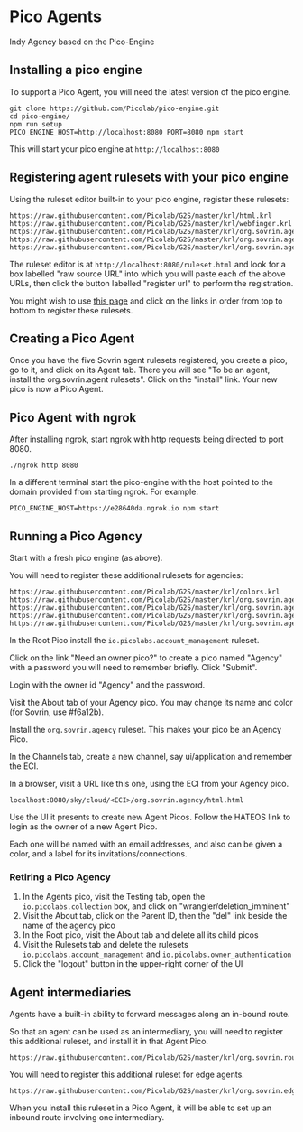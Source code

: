 # Pico Agents
Indy Agency based on the Pico-Engine

## Installing a pico engine

To support a Pico Agent, you will need the latest version of the pico engine.

```
git clone https://github.com/Picolab/pico-engine.git
cd pico-engine/
npm run setup
PICO_ENGINE_HOST=http://localhost:8080 PORT=8080 npm start
```

This will start your pico engine at `http://localhost:8080`

## Registering agent rulesets with your pico engine

Using the ruleset editor built-in to your pico engine, register these rulesets:

```
https://raw.githubusercontent.com/Picolab/G2S/master/krl/html.krl
https://raw.githubusercontent.com/Picolab/G2S/master/krl/webfinger.krl
https://raw.githubusercontent.com/Picolab/G2S/master/krl/org.sovrin.agent.ui.krl
https://raw.githubusercontent.com/Picolab/G2S/master/krl/org.sovrin.agent_message.krl
https://raw.githubusercontent.com/Picolab/G2S/master/krl/org.sovrin.agent.krl
```

The ruleset editor is at `http://localhost:8080/ruleset.html` and look for 
a box labelled "raw source URL" into which you will paste each of the above URLs,
then click the button labelled "register url" to perform the registration.

You might wish to use [this page](https://picolab.github.io/G2S/rids.html)
and click on
the links in order from top to bottom to register these rulesets.

## Creating a Pico Agent

Once you have the five Sovrin agent rulesets registered, you create a pico, go to it,
and click on its Agent tab.
There you will see "To be an agent, install the org.sovrin.agent rulesets".
Click on the "install" link.
Your new pico is now a Pico Agent.

## Pico Agent with ngrok
After installing ngrok, start ngrok with http requests being directed to port 8080.
```
./ngrok http 8080 
```
In a different terminal start the pico-engine with the host pointed to the domain provided from starting ngrok. 
For example.
```
PICO_ENGINE_HOST=https://e28640da.ngrok.io npm start
```

## Running a Pico Agency

Start with a fresh pico engine (as above).

You will need to register these additional rulesets for agencies:

```
https://raw.githubusercontent.com/Picolab/G2S/master/krl/colors.krl
https://raw.githubusercontent.com/Picolab/G2S/master/krl/org.sovrin.agency.ui.krl
https://raw.githubusercontent.com/Picolab/G2S/master/krl/org.sovrin.agency.krl
https://raw.githubusercontent.com/Picolab/G2S/master/krl/org.sovrin.agency_agent.krl
https://raw.githubusercontent.com/Picolab/G2S/master/krl/org.sovrin.agents.krl
```

In the Root Pico install the `io.picolabs.account_management` ruleset.

Click on the link "Need an owner pico?" to create a pico named "Agency"
with a password you will need to remember briefly. Click "Submit".

Login with the owner id "Agency" and the password.

Visit the About tab of your Agency pico. You may change its name and color
(for Sovrin, use #f6a12b).

Install the `org.sovrin.agency` ruleset. This makes your pico be
an Agency Pico.

In the Channels tab, create a new channel, say ui/application and
remember the ECI.

In a browser, visit a URL like this one, using the ECI from your Agency pico.

```
localhost:8080/sky/cloud/<ECI>/org.sovrin.agency/html.html
```

Use the UI it presents to create new Agent Picos. Follow the HATEOS link to login as the owner of a new Agent Pico.

Each one will be named with an email addresses, and also can be given
a color, and a label for its invitations/connections.

### Retiring a Pico Agency

1. In the Agents pico, visit the Testing tab, open the `io.picolabs.collection` box, and click on "wrangler/deletion_imminent"
2. Visit the About tab, click on the Parent ID, then the "del" link beside the name of the agency pico
3. In the Root pico, visit the About tab and delete all its child picos
4. Visit the Rulesets tab and delete the rulesets `io.picolabs.account_management` and `io.picolabs.owner_authentication`
5. Click the "logout" button in the upper-right corner of the UI

## Agent intermediaries

Agents have a built-in ability to forward messages along an in-bound route.

So that an agent can be used as an intermediary, you will need to register
this additional ruleset, and install it in that Agent Pico.

```
https://raw.githubusercontent.com/Picolab/G2S/master/krl/org.sovrin.router.krl
```
You will need to register
this additional ruleset for edge agents.

```
https://raw.githubusercontent.com/Picolab/G2S/master/krl/org.sovrin.edge.krl
```

When you install this ruleset in a Pico Agent, it will be able to set up
an inbound route involving one intermediary.
